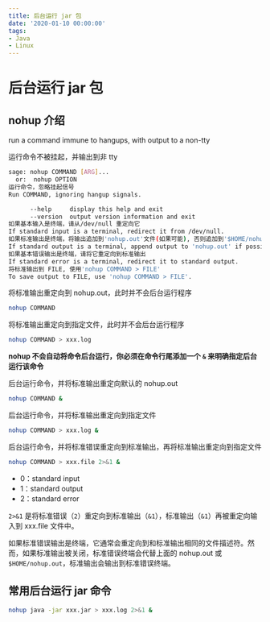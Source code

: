 ```yaml
---
title: 后台运行 jar 包
date: '2020-01-10 00:00:00'
tags:
- Java
- Linux
---
```


# 后台运行 jar 包

## nohup 介绍

run a command immune to hangups, with output to a non-tty

运行命令不被挂起，并输出到非 tty

```bash
sage: nohup COMMAND [ARG]...
  or:  nohup OPTION
运行命令，忽略挂起信号
Run COMMAND, ignoring hangup signals.

      --help     display this help and exit
      --version  output version information and exit
如果基本输入是终端，请从/dev/null 重定向它
If standard input is a terminal, redirect it from /dev/null.
如果标准输出是终端，将输出追加到'nohup.out'文件(如果可能), 否则追加到'$HOME/nohup.out'
If standard output is a terminal, append output to 'nohup.out' if possible, '$HOME/nohup.out' otherwise.
如果基本错误输出是终端，请将它重定向到标准输出
If standard error is a terminal, redirect it to standard output.
将标准输出到 FILE, 使用'nohup COMMAND > FILE'
To save output to FILE, use 'nohup COMMAND > FILE'.
```

将标准输出重定向到 nohup.out，此时并不会后台运行程序

```bash
nohup COMMAND
```

将标准输出重定向到指定文件，此时并不会后台运行程序

```bash
nohup COMMAND > xxx.log
```

**nohup 不会自动将命令后台运行，你必须在命令行尾添加一个 `&` 来明确指定后台运行该命令**

后台运行命令，并将标准输出重定向默认的 nohup.out

```bash
nohup COMMAND &
```

后台运行命令，并将标准输出重定向到指定文件

```bash
nohup COMMAND > xxx.log &
```

后台运行命令，并将标准错误重定向到标准输出，再将标准输出重定向到指定文件

```bash
nohup COMMAND > xxx.file 2>&1 &
```

- 0：standard input
- 1：standard output
- 2：standard error

`2>&1` 是将标准错误（`2`）重定向到标准输出（`&1`），标准输出（`&1`）再被重定向输入到 xxx.file 文件中。

如果标准错误输出是终端，它通常会重定向到和标准输出相同的文件描述符。然而，如果标准输出被关闭，标准错误终端会代替上面的 nohup.out 或 `$HOME/nohup.out`，标准输出会输出到标准错误终端。

## 常用后台运行 jar 命令

```bash
nohup java -jar xxx.jar > xxx.log 2>&1 &
```
